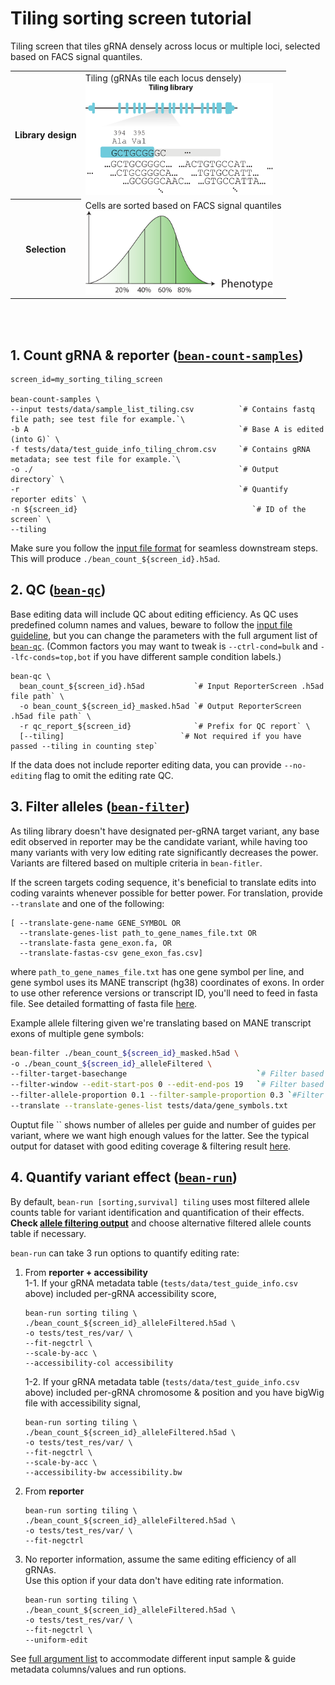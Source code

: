 # Tiling sorting screen tutorial
Tiling screen that tiles gRNA densely across locus or multiple loci, selected based on FACS signal quantiles.  

<table>
  <tr>
    <th>Library design</th>
    <td>Tiling (gRNAs tile each locus densely)   <br> <img src="../../imgs/tiling.png" alt="tiling library design" width="300"/> </td>
  </tr>
  <tr>
    <th>Selection</th>
    <td>Cells are sorted based on FACS signal quantiles  <br>  <img src="../../imgs/sorting_bins@8x.png" alt="variant library design" width="300"/></td>
  </tr>
</table>

<br></br>

## 1. Count gRNA & reporter ([`bean-count-samples`](../../README#bean-count-samples-count-reporter-screen-data))
```
screen_id=my_sorting_tiling_screen

bean-count-samples \
--input tests/data/sample_list_tiling.csv          `# Contains fastq file path; see test file for example.`\
-b A                                               `# Base A is edited (into G)` \
-f tests/data/test_guide_info_tiling_chrom.csv     `# Contains gRNA metadata; see test file for example.`\
-o ./                                              `# Output directory` \
-r                                                 `# Quantify reporter edits` \
-n ${screen_id}                                       `# ID of the screen` \
--tiling
```
Make sure you follow the [input file format](../../README#input-file-format) for seamless downstream steps. This will produce `./bean_count_${screen_id}.h5ad`. 

## 2. QC ([`bean-qc`](../../README#bean-qc-qc-of-reporter-screen-data))
Base editing data will include QC about editing efficiency. As QC uses predefined column names and values, beware to follow the [input file guideline](../../README#input-file-format), but you can change the parameters with the full argument list of [`bean-qc`](../../README#bean-qc-qc-of-reporter-screen-data). (Common factors you may want to tweak is `--ctrl-cond=bulk` and `--lfc-conds=top,bot` if you have different sample condition labels.)
```
bean-qc \
  bean_count_${screen_id}.h5ad           `# Input ReporterScreen .h5ad file path` \
  -o bean_count_${screen_id}_masked.h5ad `# Output ReporterScreen .h5ad file path` \
  -r qc_report_${screen_id}              `# Prefix for QC report` \
  [--tiling]                          `# Not required if you have passed --tiling in counting step`
```



If the data does not include reporter editing data, you can provide `--no-editing` flag to omit the editing rate QC.

## 3. Filter alleles ([`bean-filter`](../../README#bean-filter-filtering-and-optionally-translating-alleles))
As tiling library doesn't have designated per-gRNA target variant, any base edit observed in reporter may be the candidate variant, while having too many variants with very low editing rate significantly decreases the power. Variants are filtered based on multiple criteria in `bean-fitler`.  

If the screen targets coding sequence, it's beneficial to translate edits into coding varaints whenever possible for better power. For translation, provide `--translate` and one of the following:
```
[ --translate-gene-name GENE_SYMBOL OR
  --translate-genes-list path_to_gene_names_file.txt OR
  --translate-fasta gene_exon.fa, OR
  --translate-fastas-csv gene_exon_fas.csv]
```
where `path_to_gene_names_file.txt` has one gene symbol per line, and gene symbol uses its MANE transcript (hg38) coordinates of exons. In order to use other reference versions or transcript ID, you'll need to feed in fasta file. See detailed formatting of fasta file [here](../../README#translating-alleles).

Example allele filtering given we're translating based on MANE transcript exons of multiple gene symbols:

```bash
bean-filter ./bean_count_${screen_id}_masked.h5ad \
-o ./bean_count_${screen_id}_alleleFiltered \
--filter-target-basechange                             `# Filter based on intended base changes. If -b A was provided in bean-count, filters for A>G edit. If -b C was provided, filters for C>T edit.`\
--filter-window --edit-start-pos 0 --edit-end-pos 19   `# Filter based on editing window in spacer position within reporter.`\
--filter-allele-proportion 0.1 --filter-sample-proportion 0.3 `#Filter based on allele proportion larger than 0.1 in at least 0.3 (30%) of the control samples.` \
--translate --translate-genes-list tests/data/gene_symbols.txt
```

Ouptut file `` shows number of alleles per guide and number of guides per variant, where we want high enough values for the latter. See the typical output for dataset with good editing coverage & filtering result [here](../example_filtering_ouptut/).

## 4. Quantify variant effect ([`bean-run`](../../README#bean-run-quantify-variant-effects))
By default, `bean-run [sorting,survival] tiling` uses most filtered allele counts table for variant identification and quantification of their effects. **Check [allele filtering output](../example_filtering_ouptut/)** and choose alternative filtered allele counts table if necessary.   

`bean-run` can take 3 run options to quantify editing rate:  
1. From **reporter + accessibility**  
    1-1. If your gRNA metadata table (`tests/data/test_guide_info.csv` above) included per-gRNA accessibility score, 
    ```
    bean-run sorting tiling \
    ./bean_count_${screen_id}_alleleFiltered.h5ad \
    -o tests/test_res/var/ \
    --fit-negctrl \
    --scale-by-acc \
    --accessibility-col accessibility
    ```
    1-2. If your gRNA metadata table (`tests/data/test_guide_info.csv` above) included per-gRNA chromosome & position and you have bigWig file with accessibility signal, 
    ```
    bean-run sorting tiling \
    ./bean_count_${screen_id}_alleleFiltered.h5ad \
    -o tests/test_res/var/ \
    --fit-negctrl \
    --scale-by-acc \
    --accessibility-bw accessibility.bw
    ```

2. From **reporter**
    ```
    bean-run sorting tiling \
    ./bean_count_${screen_id}_alleleFiltered.h5ad \
    -o tests/test_res/var/ \
    --fit-negctrl 
    ```
3. No reporter information, assume the same editing efficiency of all gRNAs.  
    Use this option if your data don't have editing rate information.
    ```
    bean-run sorting tiling \
    ./bean_count_${screen_id}_alleleFiltered.h5ad \
    -o tests/test_res/var/ \
    --fit-negctrl \
    --uniform-edit
    ```

See [full argument list](../../README#optional-parameters) to accommodate different input sample & guide metadata columns/values and run options.